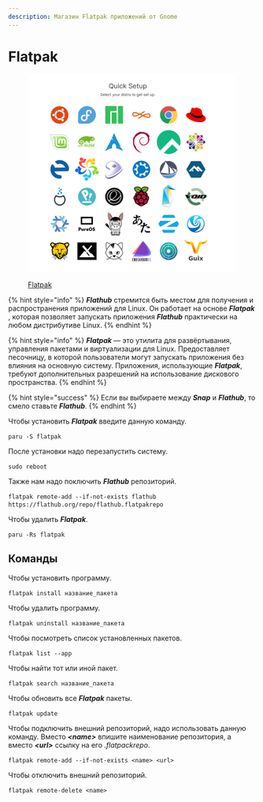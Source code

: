```yaml
---
description: Магазин Flatpak приложений от Gnome
---
```


# Flatpak

<figure><img src="../../.gitbook/assets/image (4) (3).png" alt=""><figcaption><p><a href="https://flatpak.org/setup/">Flatpak</a></p></figcaption></figure>

{% hint style="info" %}
_**Flathub**_ стремится быть местом для получения и распространения приложений для Linux. Он работает на основе _**Flatpak**_ , которая позволяет запускать приложения _**Flathub**_ практически на любом дистрибутиве Linux.
{% endhint %}

{% hint style="info" %}
_**Flatpak**_ — это утилита для развёртывания, управления пакетами и виртуализации для Linux. Предоставляет песочницу, в которой пользователи могут запускать приложения без влияния на основную систему. Приложения, использующие _**Flatpak**_, требуют дополнительных разрешений на использование дискового пространства.
{% endhint %}

{% hint style="success" %}
Если вы выбираете между _**Snap**_ и _**Flathub**_, то смело ставьте _**Flathub**_.
{% endhint %}

Чтобы установить _**Flatpak**_ введите данную команду.

```shell
paru -S flatpak
```

После установки надо перезапустить систему.

```shell
sudo reboot
```

Также нам надо поключить _**Flathub**_ репозиторий.

```shell
flatpak remote-add --if-not-exists flathub https://flathub.org/repo/flathub.flatpakrepo
```

Чтобы удалить _**Flatpak**_.

```shell
paru -Rs flatpak
```

## Команды

Чтобы установить программу.

```shell
flatpak install название_пакета
```

Чтобы удалить программу.

```shell
flatpak uninstall название_пакета
```

Чтобы  посмотреть список установленных пакетов.

```shell
flatpak list --app
```

Чтобы найти тот или иной пакет.

```shell
flatpak search название_пакета
```

Чтобы обновить все _**Flatpak**_ пакеты.

```shell
flatpak update
```

Чтобы подключить внешний репозиторий, надо использовать данную команду. Вместо _**\<name>**_ впишите наименование репозитория, а вместо _**\<url>**_ ссылку на его _.flatpackrepo_.

```shell
flatpak remote-add --if-not-exists <name> <url>
```

Чтобы отключить внешний репозиторий.

```shell
flatpak remote-delete <name>
```
